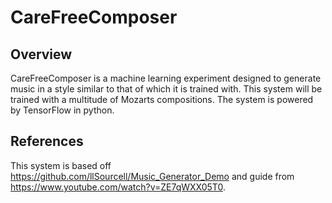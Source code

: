 # CareFreeComposer
## Overview
CareFreeComposer is a machine learning experiment designed to generate music in a style similar to that of which it is trained with. This system will be trained with a multitude of Mozarts compositions. The system is powered by TensorFlow in python.
## References
This system is based off https://github.com/llSourcell/Music_Generator_Demo and guide from https://www.youtube.com/watch?v=ZE7qWXX05T0.

